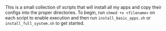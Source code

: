 This is a small collection of scripts that will install all my apps and copy their configs into the proper directories. To begin, run `chmod +x <filename>` on each script to enable execution and then run `install_basic_apps.sh` or `install_full_system.sh` to get started.